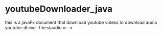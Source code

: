 # youtubeDownloader_java
this is a javaFx document that download youtube videos
to download audio youtube-dl.exe -f bestaudio
or -x

